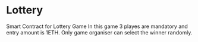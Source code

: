 # Lottery
Smart Contract for Lottery Game
In this game 3 playes are mandatory and entry amount is 1ETH.
Only game organiser can select the winner randomly. 
